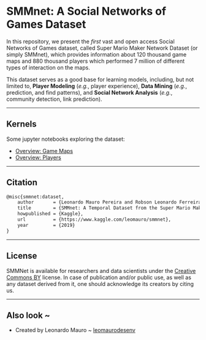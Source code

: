 # SMMnet: A Social Networks of Games Dataset

In this repository, we present the _first_ vast and open access Social Networks of Games dataset, called Super Mario Maker Network Dataset (or simply SMMnet), which provides information about 120 thousand game maps and 880 thousand players which performed 7 million of different types of interaction on the maps.  

This dataset serves as a good base for learning models, including, but not limited to, **Player Modeling** (_e.g._, player experience), **Data Mining** (_e.g._, prediction, and find patterns), and **Social Network Analysis** (_e.g._, community detection, link prediction).  

---
## Kernels

Some jupyter notebooks exploring the dataset:  
- [Overview: Game Maps](jupyter/game-maps.ipynb)  
- [Overview: Players](jupyter/players.ipynb)  

---
## Citation

```tex
@misc{smmnet:dataset,
    author       = {Leonardo Mauro Pereira and Robson Leonardo Ferreira},
    title        = {SMMnet: A Temporal Dataset from the Super Mario Maker},
    howpublished = {Kaggle},
    url          = {https://www.kaggle.com/leomauro/smmnet},
    year         = {2019}
}
```

---
## License

SMMNet is available for researchers and data scientists under the [Creative Commons BY](https://creativecommons.org/licenses/by/4.0/) license. In case of publication and/or public use, as well as any dataset derived from it, one should acknowledge its creators by citing us.  

---
## Also look ~

- Created by Leonardo Mauro ~ [leomaurodesenv](https://github.com/leomaurodesenv/)
